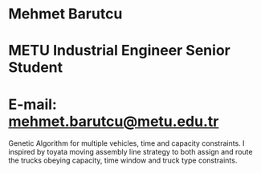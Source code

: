 # Mehmet Barutcu
# METU Industrial Engineer Senior Student
# E-mail: mehmet.barutcu@metu.edu.tr
Genetic Algorithm for multiple vehicles, time and capacity constraints. I inspired by toyata moving assembly line strategy to both assign and route
the trucks obeying capacity, time window and truck type constraints.
